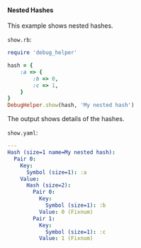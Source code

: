 #### Nested Hashes

This example shows nested hashes.

```show.rb```:
```ruby
require 'debug_helper'

hash = {
    :a => {
        :b => 0,
        :c => 1,
    }
}
DebugHelper.show(hash, 'My nested hash')
```

The output shows details of the hashes.

```show.yaml```:
```yaml
---
Hash (size=1 name=My nested hash):
  Pair 0:
    Key:
      Symbol (size=1): :a
    Value:
      Hash (size=2):
        Pair 0:
          Key:
            Symbol (size=1): :b
          Value: 0 (Fixnum)
        Pair 1:
          Key:
            Symbol (size=1): :c
          Value: 1 (Fixnum)
```
